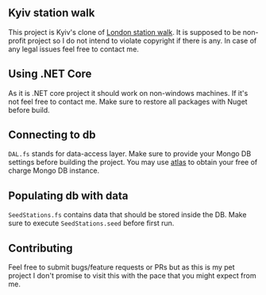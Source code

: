 ## Kyiv station walk
This project is Kyiv's clone of [London station walk](http://www.nationalparkcity.london/station_walks).
It is supposed to be non-profit project so I do not intend to violate copyright if there is any. In case of any legal issues feel free to contact me.
## Using .NET Core
As it is .NET core project it should work on non-windows machines. If it's not feel free to contact me.
Make sure to restore all packages with Nuget before build.
## Connecting to db
`DAL.fs` stands for data-access layer. Make sure to provide your Mongo DB settings before building the project. You may use [atlas](http://www.nationalparkcity.london/station_walks) to obtain your free of charge Mongo DB instance.
## Populating db with data
`SeedStations.fs` contains data that should be stored inside the DB. Make sure to execute `SeedStations.seed` before first run.
## Contributing
Feel free to submit bugs/feature requests or PRs but as this is my pet project I don't promise to visit this with the pace that you might expect from me.
